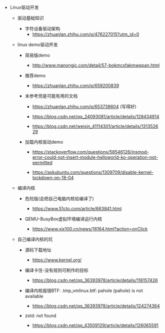 - Linux驱动开发

  - 驱动基础知识
    - 字符设备驱动架构
      - https://zhuanlan.zhihu.com/p/476227015?utm_id=0

  - linux demo驱动开发

    - 简易版demo
      - http://www.manongjc.com/detail/57-bokmcsfakmwppan.html

    - 推荐demo
      - https://zhuanlan.zhihu.com/p/659200839

    - 未参考但是可能有用的文档

      - https://zhuanlan.zhihu.com/p/653738604 (写得好)

      - https://blog.csdn.net/qq_24093081/article/details/128434914

      - https://blog.csdn.net/weixin_41114301/article/details/131352629

    - 加载内核驱动demo

      - https://stackoverflow.com/questions/58546126/insmod-error-could-not-insert-module-helloworld-ko-operation-not-permitted

      - https://askubuntu.com/questions/1309709/disable-kernel-lockdown-on-18-04

  - 编译内核

    - 危险版(会把自己电脑内核给编译了)
      - https://www.51cto.com/article/663841.html

    - QEMU-BusyBox虚拟环境编译运行内核
      - https://www.xjx100.cn/news/16164.html?action=onClick

  - 自己编译内核的坑

    - 源码下载地址
      - https://www.kernel.org/

    - 编译卡住-没有规则可制作的目标
      - https://blog.csdn.net/qq_36393978/article/details/118157426

    - 编译内核报错BTF: .tmp_vmlinux.btf: pahole (pahole) is not available
      - https://blog.csdn.net/qq_36393978/article/details/124274364

    - zstd: not found
      - https://blog.csdn.net/qq_43509129/article/details/126065591